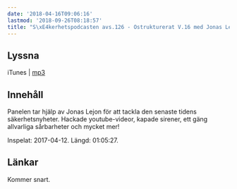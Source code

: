```yaml
---
date: '2018-04-16T09:06:16'
lastmod: '2018-09-26T08:18:57'
title: "S\xE4kerhetspodcasten avs.126 - Ostrukturerat V.16 med Jonas Lejon"
---
```

## Lyssna

iTunes \| [mp3](http://traffic.libsyn.com/sakerhetspodcasten/Sakerhetspodcasten_2018-04.mp3) 

## Innehåll

Panelen tar hjälp av Jonas Lejon för att tackla den senaste tidens säkerhetsnyheter.
Hackade youtube-videor, kapade sirener, ett gäng allvarliga sårbarheter och mycket mer!

Inspelat: 2017-04-12. Längd: 01:05:27.

## Länkar

Kommer snart.
